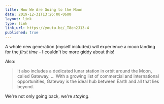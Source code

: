 ```yaml
---
title: How We Are Going to the Moon
date: 2019-12-31T13:26:00-0600
layout: link
type: link
link_url: https://youtu.be/_T8cn2J13-4
published: true
---
```


A whole new generation (myself included) will experience a moon landing for the *first time* – I couldn't be more giddy about this!

Also:

> It also includes a dedicated lunar station in orbit around the Moon, called Gateway. ... With a growing list of commercial and international opportunities, Gateway is the ideal hub between Earth and all that lies beyond. 

We're not only going back, we're *staying*.
